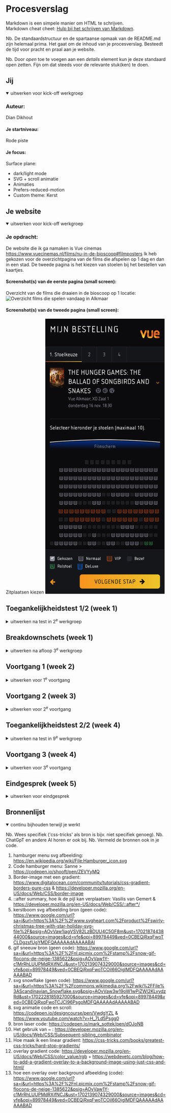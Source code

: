 # Procesverslag
Markdown is een simpele manier om HTML te schrijven.  
Markdown cheat cheet: [Hulp bij het schrijven van Markdown](https://github.com/adam-p/markdown-here/wiki/Markdown-Cheatsheet).

Nb. De standaardstructuur en de spartaanse opmaak van de README.md zijn helemaal prima. Het gaat om de inhoud van je procesverslag. Besteedt de tijd voor pracht en praal aan je website.

Nb. Door *open* toe te voegen aan een *details* element kun je deze standaard open zetten. Fijn om dat steeds voor de relevante stuk(ken) te doen.





## Jij

<details open>
  <summary>uitwerken voor kick-off werkgroep</summary>

  ### Auteur:
  Dian Dikhout

  #### Je startniveau:
  Rode piste

  #### Je focus:
  Surface plane:
  - dark/light mode
  - SVG + scroll animatie
  - Animaties
  - Prefers-reduced-motion
  - Custom theme: Kerst

 
</details>





## Je website

<details open>
  <summary>uitwerken voor kick-off werkgroep</summary>

  ### Je opdracht:
  De website die ik ga namaken is Vue cinemas    https://www.vuecinemas.nl/films/nu-in-de-bioscoop#filmposters
  Ik heb gekozen voor de overzichtpagina van de films die afspelen op 1 dag en dan in een stad. De tweede pagina is het kiezen van stoelen bij het bestellen van kaartjes.

  #### Screenshot(s) van de eerste pagina (small screen): 
  Overzicht van de films die draaien in de bioscoop op 1 locatie:
  <img src="readme-images/overzicht.jpg" width="375px" alt="Overzicht films die spelen vandaag in Alkmaar">

  #### Screenshot(s) van de tweede pagina (small screen):
  Zitplaatsen kiezen
  <img src="readme-images/film-stoelkeuze.jpg" width="375px" alt="Zitplaatsen kiezen van de film The Marvels">

</details>



## Toegankelijkheidstest 1/2 (week 1)

<details>
  <summary>uitwerken na test in 2<sup>e</sup> werkgroep</summary>

  ### Bevindingen
  Lijst met je bevindingen die in de test naar voren kwamen:
  Wat mij is opgevallen is dat je niet gemakkelijk de bestelling kan annuleren bij Vue.

  Slechtzienden:
  Grijzen teksten of icoontjes op een zwarte achtergrond van de website zie je niet goed als je slechtziend bent, bijvoorbeeld met vlekken voor je ogen. Witte tekst op gele button is ook amper te lezen. De teksten moeten niet te klein zijn. De stoelen die bezet zijn zijn niet zichtbaar en vallen weg met de achtergrond. Het lijkt dus alsof de stoelen kaart niet compleet is. Aan de ene kant is dit handig omdat de bezoekers er toch niet op kunnen klikken wegens reservering maar het kan wel fijn zijn voor slechtzienden om te weten dat er wel stoelen tussen zitten en verduidelijking hebben dat ze bezet zijn. Zij zoudenmisschien juist wel daar n het midden willen zitten.

  Gele bril: 
  De kleuren groen en blauw is niet meer te onderscheiden (stoel keuze). Ze veranderen alle twee in dezelfde kleur.

  Verteller op windows:
  De website leest van boven naar beneden. Het heeft aan de bovenkant een pop-up dat je kan sluiten. Als die niet is afgesloten dan kan ik niet naar een volgende kop omdat die niet volgens verteller bestaat.
  De overszichts pagina van de films die afspelen op een dag worden gezien als een heading maar daar neemt hij ook gelijk de sub kopjes en tijden mee van de buttons. Ook zegt hij 1 van 16 in de plaats van heading 1. Het is trouwens een H2 in de code.
  Flim pagina leest hij de tijden van de buttons wel op maar zegt niet de dag. Dit gebeurt ook als ik met de pijlen alleen navigeer en niet alleen de links. Verder als ik met de pijl keys navigeer voor tijden van 1 film dan gaat hij van beneden naar boven en moet ik eerst alle links van de voeter langs.
  De Engelse tekst, terwijl het in het Nederlands word voorgelezen, klinkt niet juist en is erg verwarrend. Vooral de film titels. Je weet niet goed wat er voorgelezen wordt. Veel films hebben een Engelse titel. Dus misschien een alt tekst met titels in het nederlands?

</details>



## Breakdownschets (week 1)

<details>
  <summary>uitwerken na afloop 3<sup>e</sup> werkgroep</summary>

  ### de hele pagina met dynamisch delen: 
  Dit is de breakdown van de film lijst/overzicht pagina van vue:
  Ik heb die van de film ticket/stoelkeuze nog niet gedaan. Ik doe deze nadat ik mijn html van de overzichtspagina heb staan en begin daar gelijk aan zonder echt een breakdown te schetsen. Het kost namelijk nogal veel tijd om dit te doen en ik kan goed de overzichts pagina als voorbeeld gebruiken.
  <img src="readme-images/notaties.jpg" width="375px" alt="breakdown van de hele pagina">


</details>





## Voortgang 1 (week 2)

<details>
  <summary>uitwerken voor 1<sup>e</sup> voortgang</summary>

  ### Stand van zaken
  Met het opbouwen van de website ben ik eerst begonnen met alle content in de html te zetten van beide pagina's. Nadat dat klaar was bn ik pas begonnen met het opmaken van de site met css. Ik ben begonnen met de film lijst. Wel heb ik al alle html staan met de justie codes (als het goed is).

  Het duurde een tijd voordat ik de foto van de film en de titel + de links van de tijden naast elkaar kreeg. Ik ben er uiteindelijk achter gekomen dat ik ze apart in een section moest zetten en door middel van flexbox en grid ze naast elkaar heb gekregen. Nu heb ik alleen het probleem dat niet alle titels gelijk naast de film poster heb staan. Er zitten rare tabs in (zie foto).<br>
  <img src="readme-images/overzicht-naast-elkaar.png" width="375px" alt="de secties met links de filmposter en rechts de titel van de film samen met de tijden knopen">

  Doordat ik ben gaan vormgeven met mobile first ziet het er wel goed uit op iPhone 8 formaat maar website formaat werdt alles op elkaar gecompressed. <br>
  <img src="readme-images/mobiel-overzicht-v1.png" width="375px" alt="Eerste vormgeving film sections van de film overzicht pagina"><br>
  <img src="readme-images/compressie-films-desktop.png" width="375px" alt="Eerste vormgeving film sections van de film overzicht pagina">

 
  ### Agenda voor meeting
  samen met je groepje opstellen

  | Dian Dikhout    | Famke Mulder    | Quinty Caspers  | Niels       |
 - We hebben niet echt gezamelijk iets waar we hulp nodig voor hebben.

 Persoonlijk:
 - film lijst heeft rare tabs



  ### Verslag van meeting
  hier na afloop snel de uitkomsten van de meeting vastleggen

  - De tabs look kwam doordat ik niet had aangegeven wat voor colomn het was (grid-template-columns: auto 1fr;).
  - Ik moet nog de javascript opdracht doen. Deze is belangrijk en hoor ik te snappen voor bijvoorbeeld het hamburgermenu.
  - Ik loop blijkbaar voor met de opdracht. Ik hoefde alleen de html af te hebben en het hoefde nog niet vormgegeven te zijn met css. Het belangrijkst was dat ik alle opdrachten had gedaan zodat ik de code snap.

 Het bleek dus dat ik niet had aangegeven op welke column de list item moest beginnen. Dit heb ik nu wel aangegeven in de css bij de li met grid-column-start: 1;. Dit zet nu ook op groter scherm formaat de films onder elkaar. <br>
  <img src="readme-images/film-overzicht-onder-elkaar.png" width="375px" alt="Groot scherm formaat waar de films nu onder elkaar zijn geplaatst">

</details>





## Voortgang 2 (week 3)

<details>
  <summary>uitwerken voor 2<sup>e</sup> voortgang</summary>

  ### Stand van zaken
  Ik heb een hamburger menu gemaakt met javascript en css en ziet er ook goed uit aleen hierdoor is mijn footer wel verdwenen. Voor de rest ben ik nog niet echt tegen dingen aangekomen. Ik weet alleen niet hoe ik moet beginnen met het maken van een stoelen kaart voor de film waar je ook op kan klikken.

  De styling van mij pagina gaat aan de andere kant goed. Ik ben bijna daarmee klaar waardoor ik snel kan gaan beginnen aan de animaties, themas, states etc.


  ### Agenda voor meeting
  samen met je groepje opstellen: we hebben allemaal zelf losse vragen van elkaar af.

  | Dian     
  - Scroll horizontaal werkt niet. Alleen verticaal.
  - Footer van de overzichts pagina verdwenen. Hoe kan je aleen de navigatie aanspreken op 1 pagina en die in de header staat?
  - Hoe kan ik het best de stoelen van de zaal maken zodat je er ook nog op kan klikken?
  - Hoe kan ik een dropdown maken voor meer informatie?


  ### Verslag van meeting
  hier na afloop snel de uitkomsten van de meeting vastleggen

  - Er staat een flexbox op de section en ik geef een width aan van 100% dat meestal juist goed is maar in dit geval wil ik m buiten de pagina hebben dus kan ik het beter aanspreken met em of pixels.
  - De navigatie moet ik specifieker aanspreken in de css en javascript. Zelf ben ik erachter gekomen dat ik in de css body:not(.ticket) kan zetten waardoor dejavascript code de navigatie op de ticket pagina niet pakt.
  - Donna (de studenten assistent) deelt met mij een specifieke code met javascript dat afbeeldingen automatisch dubliceerd. Met css moet ik dan alleen de plaatsing aangeven. anders is het t verstandigst om het gewoon 1 afbeelding van te maken.
  - Voor de dropdown heb je de html code 'details' die ik hier gemakkelijk voor kan gebruiken.

</details>





## Toegankelijkheidstest 2/2 (week 4)

<details>
  <summary>uitwerken na test in 9<sup>e</sup> werkgroep</summary>

  ### Bevindingen
  De tab werkt anders in de screen reader dan bij selecteren van de headers. Ook leest hij alles gelijk door in die sectie. Dit is een feature in de screen reader. Verder werkt mijn tabs naar linkjes wel in google chrome maar de rest van de toetsen niet. In Firefox werkt het wel (voorlezen van de h1, links en doorheen gaan met pijltjes) maar deze leest hij voor terwijl ze achter het sticky menu staan. Voor blinden die de reader gebruiken is dit niet heel erg.

  Verder leest hij wel alle links dubbel op. Dit betekend de text die erin staat en de volledige browser link. Waarom? geen idee. 
  Het is nu twee dagen erna en ik weet hoe het komt: ik ben de alt vergeten :|.

</details>





## Voortgang 3 (week 4)

<details>
  <summary>uitwerken voor 3<sup>e</sup> voortgang</summary>

  ### Stand van zaken
  Ik had eindelijk een kaart voor de stoelen gemaakt met javascript alleen deze zijn niet klikbaar. Ik weet nu niet of ik de imgs er los in moet zetten met een a eromheen en dat de img verandert als er op wordt geklikt via javascript of niet. Dit ga ik vragen bij het gesprek wat de beste manier is. Ook lukt het mij niet om een pijl te zetten aan de rechter kant van de pagina voor details en de sections onder summary naast elkaar te zetten. Ik heb grid en flexbox geprobeerd.
  Verder probeer ik een kerst thema toe te voegen aan de pagina als er op de button wordt geklikt en probeer dit via een mediaquery maar dit werkt helaas niet. Ik weet nu niet of ik nou een class moet toevoegen via javascript aan de body met een klik of niet. Misschien is er wel een andere manier.


  ### Agenda voor meeting

  Ik dacht misschien heeft iedereen wel wat aan hoe je een thema toevoegd aan de hand van een klik. En als zij ook details gebruiken op hun site hoe ze de pijl het best kunnen stylen en op een plaats krijgt zoals jij maar wilt. Ik denk dat iedereen wel hier iets aan heeft.

  ### Verslag van meeting
  Hier na afloop snel de uitkomsten van de meeting vastleggen

  - Kerst thema toevoegen aan de hand van javascript die een class toevoegd aan de pagina.
  - Voor de kaart kan ik aan de hand van input checkbox een kaar bouwen en stylen met checked, not(:checked), disabled, nth of type etc.
  - Voor de details gebruik ::after en/of ::before waarin je content: 'x'; kan stoppen. Zou ook nog met [open] de content aan kunnen passen.
  - Ik kan een div toevoegen aan de hidden context in de details om het te stylen als ik dat wil. Dit wilde ik niet waardoor ik als een nerd naar mijn site most kijken en kwam samen met Vasilis op de description list omdat er informatie over de film wordt gegeven waarin ik de dt en dd in gebruik.

</details>





## Eindgesprek (week 5)

<details>
  <summary>uitwerken voor eindgesprek</summary>

  ### Je uitkomst - karakteristiek screenshots:
  <img src="readme-images/dummy-plaatje.jpg" width="375px" alt="uitomst opdracht 1">


  ### Dit ging goed/Heb ik geleerd: 
Ik heb het volgende geleerd bij dit vak:

  1. Het maken van animaties met keyframes in css. Ik moest eerst wel heel erg inkomen en het ging niet altijd goed maar op het moment dat het was gelukt was ik er erg blij mee (een springende kerstman en de link/button die bounced als je erop klikt):
  <img src="readme-images/keyframes-animatie1.png" width="375px" alt="springende animatie met keyframes">
    <img src="readme-images/keyframes-animatie.png" width="375px" alt="klik animatie">

  2. Ik heb in dit vak geleerd hoe ik een stoelen kaart zou kunnen bouwen met input checkbox:
   <img src="./readme-images/stoelen-kaart.png" width="375px" alt="Stoelenkaart film">
  
  3. Dat ik verschillende themas kan toevoegen en instellen op mijn site met @media en classes/javascript:
   <img src="readme-images/light-mode.png" width="375px" alt="Website thema light">
   <img src="readme-images/kerst-mode.png" width="375px" alt="Website thema kerst">
    <img src="readme-images/js-kerst.png" width="375px" alt="Website thema kerst javascript">

  4. Hoe ik een svg moet toevoegen aan mijn website pagina, hoe ik deze stijl en kan laten verschijnen op de pagina aan de hand van scrollen (met javascript en css). In de html moet ik de svg tag zetten waarin het pad gedefineerd word. Deze kan ik makkelijk aanvragen via illustrator als ik hem opsla als svg:
    <img src="readme-images/svg-scroll.png" width="375px" alt="Svg sneeuwvlok scroll animatie">
    <img src="readme-images/svg-path-code.png" width="375px" alt="Svg html code">
    <img src="readme-images/js-svg.png" width="375px" alt="Svg javascript code scroll">

  ### Dit was lastig/Is niet gelukt:
  Wat mij helaas niet is gelukt is dat de svg alleen te zien is als de kerstthema is geactiveerd. Ik wist eccht niet waar ik moest beginnen omdat de svg in de html code moest staan. Ik dacht misschien via javascript dat ik zeg dat de svg is hidden als de body geen .christmas class heeft. Maar na zoeken voor een code via het internet kwam ik langs vanalles behalve dat wat ik wilde. Na 3 uurtjes heb ik mij er mij bij neergelegd. Je ziet de svg nu dus ook zonder het kerst thema op de pagina.
  <img src="readme-images/mis-svg.png" width="375px" alt="Svg homepage">

  Verder is het mij niet gelukt dat elke stoel van de stoelenmap een laser schiet van achter de stoel zelf als je de stoel selecteerd/klikt. Ik moest dan elke laser per stoel positioneren. Dit werdt mij ff te gek. Hierdoor komt er nu alleen een laser over het scherm tevoorschijn als je een VIP stoel selecteerd. Het enige probleem dat ik nu nog heb is dat als er 1 geselecteerd is en ik een tweede aanklik dan komt er niet nog een laser over het scherm. Dit komt doordat ik heb gezegt dat de animatie maar 1 keer moet afspelen omdat de gebruiker anders gek wordt als de laser maar heen en weer blijft gaan. Ik kon hier niet een oplossing voor vinden helaas.
  <img src="readme-images/mis-laser.png" width="375px" alt="laser schieten vanuit midden in de pagina en niet elke stoel los">
  <img src="readme-images/laser-scherm.png" width="375px" alt="zijkant scherm">

</details>





## Bronnenlijst

<details open>
  <summary>continu bijhouden terwijl je werkt</summary>

  Nb. Wees specifiek ('css-tricks' als bron is bijv. niet specifiek genoeg). 
  Nb. ChatGpT en andere AI horen er ook bij.
  Nb. Vermeld de bronnen ook in je code.

  1. hamburger menu svg afbeelding: https://en.wikipedia.org/wiki/File:Hamburger_icon.svg
  2. Code hamburger menu: Sanne > https://codepen.io/shooft/pen/ZEVYyMQ
  3. Border-image met een gradient: https://www.digitalocean.com/community/tutorials/css-gradient-borders-pure-css & https://developer.mozilla.org/en-US/docs/Web/CSS/border-image
  4. ::after summary, hoe ik de pijl kan verplaatsen:  Vasilis van Gemert & https://developer.mozilla.org/en-US/docs/Web/CSS/::after*/
  5. kerstboom svg afbeelding bron (geen code): https://www.google.com/url?sa=i&url=https%3A%2F%2Fwww.svgheart.com%2Fproduct%2Fswirly-christmas-tree-with-star-holiday-svg-file%2F&psig=AOvVaw1jagVSV82LzBDUU4C5GF8m&ust=1702187443844000&source=images&cd=vfe&opi=89978449&ved=0CBEQjRxqFwoTCLDgzsfUgYMDFQAAAAAdAAAAABAI 
  6. gif sneeuw bron (geen code): https://www.google.com/url?sa=i&url=https%3A%2F%2Fnl.picmix.com%2Fstamp%2Fsnow-gif-flocons-de-neige-1385622&psig=AOvVaw1Y-c1MrRhLUUPMdRXifNCJ&ust=1702139074329000&source=images&cd=vfe&opi=89978449&ved=0CBEQjRxqFwoTCOil66OigIMDFQAAAAAdAAAAABAD
  7. svg snowflake (geen code): https://www.google.com/url?sa=i&url=https%3A%2F%2Fcommons.wikimedia.org%2Fwiki%2FFile%3AScandinavian_Snowflake.svg&psig=AOvVaw3w19oW1wPiZWl2KLvvdzRd&ust=1702228185927000&source=images&cd=vfe&opi=89978449&ved=0CBEQjRxqFwoTCJCl96PsgoMDFQAAAAAdAAAAABAD 
  8. svg animatie code en scroll: https://codepen.io/designcourse/pen/VwdgYZL & https://www.youtube.com/watch?v=H_7Ld5Psgg0
  9. bron laser code: https://codepen.io/mark_sottek/pen/dOJoNB
  10. Het gebruik van ~ : https://developer.mozilla.org/en-US/docs/Web/CSS/Subsequent-sibling_combinator 
  11. Hoe maak ik een linear gradient:   https://css-tricks.com/books/greatest-css-tricks/hard-stop-gradients/
  12. overlay gradient code: https://developer.mozilla.org/en-US/docs/Web/CSS/color_value/rgb + https://webdevetc.com/blog/how-to-add-a-gradient-overlay-to-a-background-image-using-just-css-and-html/
  13. hoe een overlay over background afbeelding (code): https://www.google.com/url?sa=i&url=https%3A%2F%2Fnl.picmix.com%2Fstamp%2Fsnow-gif-flocons-de-neige-1385622&psig=AOvVaw1Y-c1MrRhLUUPMdRXifNCJ&ust=1702139074329000&source=images&cd=vfe&opi=89978449&ved=0CBEQjRxqFwoTCOil66OigIMDFQAAAAAdAAAAABAD 

</details>
